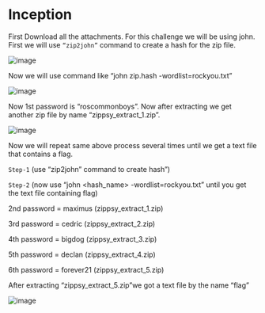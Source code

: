 # Inception

First Download all the attachments. For this challenge we will be using john.
First we will use ``“zip2john”`` command to create a hash for the zip file.

![image](https://github.com/joykhaneja/CyCog-CTF-2024-Writeups/blob/d1a5a2bc3788795cbdcf54e753a25202ae3591f0/Misc/Inception/Images/Picture1.png)

Now we will use command like “john zip.hash -wordlist=rockyou.txt”

![image](https://github.com/joykhaneja/CyCog-CTF-2024-Writeups/blob/d1a5a2bc3788795cbdcf54e753a25202ae3591f0/Misc/Inception/Images/Picture2.png)

Now 1st password is “roscommonboys”.
Now after extracting we get another zip file by name “zippsy_extract_1.zip”.

![image](https://github.com/joykhaneja/CyCog-CTF-2024-Writeups/blob/d1a5a2bc3788795cbdcf54e753a25202ae3591f0/Misc/Inception/Images/Picture3.png)

Now we will repeat same above process several times until we get a text file that contains a flag.

``Step-1`` (use “zip2john” command to create hash”)

``Step-2`` (now use “john <hash_name> -wordlist=rockyou.txt” until you get the text file containing flag)

2nd password = maximus (zippsy_extract_1.zip)

3rd password = cedric (zippsy_extract_2.zip)

4th password = bigdog (zippsy_extract_3.zip)

5th password = declan (zippsy_extract_4.zip)

6th password = forever21 (zippsy_extract_5.zip)

After extracting “zippsy_extract_5.zip”we got a text file by the name “flag”

![image](https://github.com/joykhaneja/CyCog-CTF-2024-Writeups/blob/d1a5a2bc3788795cbdcf54e753a25202ae3591f0/Misc/Inception/Images/Picture4.png)


